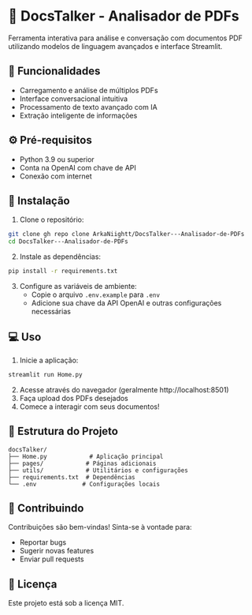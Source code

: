 # 📄 DocsTalker - Analisador de PDFs

Ferramenta interativa para análise e conversação com documentos PDF utilizando modelos de linguagem avançados e interface Streamlit.

## 🎯 Funcionalidades
- Carregamento e análise de múltiplos PDFs
- Interface conversacional intuitiva
- Processamento de texto avançado com IA
- Extração inteligente de informações

## ⚙️ Pré-requisitos
- Python 3.9 ou superior
- Conta na OpenAI com chave de API
- Conexão com internet

## 🚀 Instalação
1. Clone o repositório:
```bash
git clone gh repo clone ArkaNiightt/DocsTalker---Analisador-de-PDFs
cd DocsTalker---Analisador-de-PDFs
```

2. Instale as dependências:
```bash
pip install -r requirements.txt
```

3. Configure as variáveis de ambiente:
    - Copie o arquivo `.env.example` para `.env`
    - Adicione sua chave da API OpenAI e outras configurações necessárias

## 💻 Uso
1. Inicie a aplicação:
```bash
streamlit run Home.py
```

2. Acesse através do navegador (geralmente http://localhost:8501)
3. Faça upload dos PDFs desejados
4. Comece a interagir com seus documentos!

## 📁 Estrutura do Projeto
```
docsTalker/
├── Home.py            # Aplicação principal
├── pages/            # Páginas adicionais
├── utils/            # Utilitários e configurações
├── requirements.txt  # Dependências
└── .env             # Configurações locais
```

## 🤝 Contribuindo
Contribuições são bem-vindas! Sinta-se à vontade para:
- Reportar bugs
- Sugerir novas features
- Enviar pull requests

## 📝 Licença
Este projeto está sob a licença MIT.
